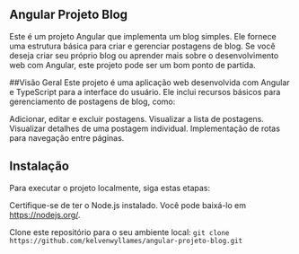 ## Angular Projeto Blog
Este é um projeto Angular que implementa um blog simples. Ele fornece uma estrutura básica para criar e gerenciar postagens de blog. Se você deseja criar seu próprio blog ou aprender mais sobre o desenvolvimento web com Angular, este projeto pode ser um bom ponto de partida.

##Visão Geral
Este projeto é uma aplicação web desenvolvida com Angular e TypeScript para a interface do usuário. Ele inclui recursos básicos para gerenciamento de postagens de blog, como:

Adicionar, editar e excluir postagens.
Visualizar a lista de postagens.
Visualizar detalhes de uma postagem individual.
Implementação de rotas para navegação entre páginas.

## Instalação
Para executar o projeto localmente, siga estas etapas:

Certifique-se de ter o Node.js instalado. Você pode baixá-lo em https://nodejs.org/.

Clone este repositório para o seu ambiente local:
``git clone https://github.com/kelvenwyllames/angular-projeto-blog.git``




